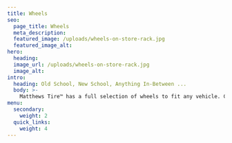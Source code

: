 ```yaml
---
title: Wheels
seo:
  page_title: Wheels
  meta_description:
  featured_image: /uploads/wheels-on-store-rack.jpg
  featured_image_alt:
hero:
  heading:
  image_url: /uploads/wheels-on-store-rack.jpg
  image_alt:
intro:
  heading: Old School, New School, Anything In-Between ...
  body: >-
    Matthews Tire™ has a full selection of wheels to fit any vehicle. Check out wheels that are a perfect fit for your car at <a href="https://www.wheelrack.com/upgrade_garage/start.jsp?partner=goodyear9x" target="_blank" rel="noreferrer">WheelRack.com</a>. Then come see us at your local Matthews Tire!
menu:
  secondary:
    weight: 2
  quick_links:
    weight: 4
---
```

